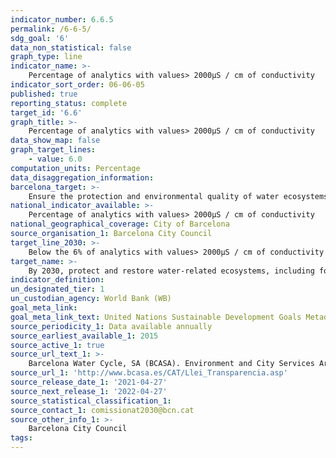 ```yaml
---
indicator_number: 6.6.5
permalink: /6-6-5/
sdg_goal: '6'
data_non_statistical: false
graph_type: line
indicator_name: >-
    Percentage of analytics with values> 2000µS / cm of conductivity
indicator_sort_order: 06-06-05
published: true
reporting_status: complete
target_id: '6.6'
graph_title: >-
    Percentage of analytics with values> 2000µS / cm of conductivity
data_show_map: false
graph_target_lines:
    - value: 6.0
computation_units: Percentage
data_disaggregation_information: 
barcelona_target: >-
    Ensure the protection and environmental quality of water ecosystems
national_indicator_available: >-
    Percentage of analytics with values> 2000µS / cm of conductivity
national_geographical_coverage: City of Barcelona
source_organisation_1: Barcelona City Council
target_line_2030: >-
    Below the 6% of analytics with values> 2000µS / cm of conductivity
target_name: >-
    By 2030, protect and restore water-related ecosystems, including forests, mountains, wetlands, rivers, aquifers and lakes
indicator_definition:
un_designated_tier: 1
un_custodian_agency: World Bank (WB)
goal_meta_link: 
goal_meta_link_text: United Nations Sustainable Development Goals Metadata (pdf 894kB)
source_periodicity_1: Data available annually
source_earliest_available_1: 2015
source_active_1: true
source_url_text_1: >-
    Barcelona Water Cycle, SA (BCASA). Environment and City Services Area
source_url_1: 'http://www.bcasa.es/CAT/Llei_Transparencia.asp' 
source_release_date_1: '2021-04-27'
source_next_release_1: '2022-04-27'
source_statistical_classification_1: 
source_contact_1: comissionat2030@bcn.cat
source_other_info_1: >-
    Barcelona City Council
tags:
---
```

